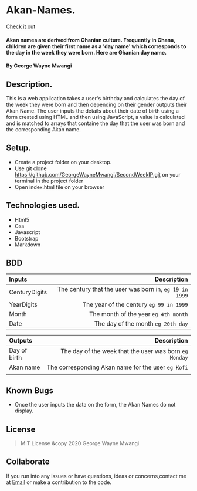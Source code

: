 
# Akan-Names.
[Check it out](https://GeorgeWayneMwangi.github.io/SecondWeekIP/)
#### Akan names are derived from Ghanian culture. Frequently in Ghana, children are given their first name as a 'day name' which corresponds to the day in the week they were born. Here are Ghanian day name.
#### By George Wayne Mwangi
## Description.
This is a web application takes a user's birthday and calculates the day of the week they were born and then depending on their gender outputs their Akan Name. The user inputs the details about their date of birth using a form created using HTML and then using JavaScript, a value  is calculated and is matched to arrays that containe the day that the user was born and the corresponding Akan name.



 ## Setup.
 * Create a project folder on your desktop.
* Use git clone https://github.com/GeorgeWayneMwangi/SecondWeekIP.git on your terminal in the project folder
* Open index.html file on your browser

## Technologies used.
  * Html5
  * Css
  * Javascript
  * Bootstrap
  * Markdown
  
## BDD
| Inputs |  Description |
| :---         |          ---: |
| CenturyDigits   | The century that the user was born in, ``eg 19 in 1999``|
| YearDigits     | The year of the century ``eg 99 in 1999``   |
| Month     | The month of the year ``eg 4th month``     |
| Date     |  The day of the month ``eg 20th day`` |


| Outputs |  Description |
| :---         |          ---: |
| Day of birth  | The day of the week that the user was born ``eg Monday`` |
| Akan name    |  The corresponding Akan name for the user ``eg Kofi``    |
|     |      |


## Known Bugs
* Once the user inputs the data on the form, the Akan Names do not display.


## License
> MIT License &copy 2020 George Wayne Mwangi 

## Collaborate
If you run into any issues or have questions, ideas or concerns,contact me at [Email](waynegeorge193@gmail.com)  or make a contribution to the code.
